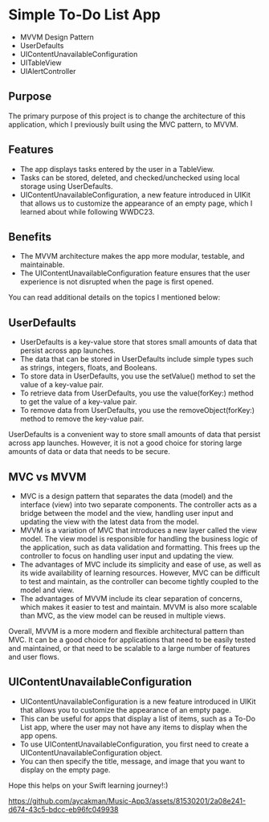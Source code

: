 # Simple To-Do List App
* MVVM Design Pattern
* UserDefaults
* UIContentUnavailableConfiguration
* UITableView
* UIAlertController

## Purpose

The primary purpose of this project is to change the architecture of this application, which I previously built using the MVC pattern, to MVVM.

## Features

* The app displays tasks entered by the user in a TableView.
* Tasks can be stored, deleted, and checked/unchecked using local storage using UserDefaults. 
* UIContentUnavailableConfiguration, a new feature introduced in UIKit that allows us to customize the appearance of an empty page, which I learned about while following WWDC23.

## Benefits

* The MVVM architecture makes the app more modular, testable, and maintainable. 
* The UIContentUnavailableConfiguration feature ensures that the user experience is not disrupted when the page is first opened.

You can read additional details on the topics I mentioned below:

## UserDefaults

* UserDefaults is a key-value store that stores small amounts of data that persist across app launches.
* The data that can be stored in UserDefaults include simple types such as strings, integers, floats, and Booleans.
* To store data in UserDefaults, you use the setValue() method to set the value of a key-value pair.
* To retrieve data from UserDefaults, you use the value(forKey:) method to get the value of a key-value pair.
* To remove data from UserDefaults, you use the removeObject(forKey:) method to remove the key-value pair.

UserDefaults is a convenient way to store small amounts of data that persist across app launches. However, it is not a good choice for storing large amounts of data or data that needs to be secure.

## MVC vs MVVM

* MVC is a design pattern that separates the data (model) and the interface (view) into two separate components. 
The controller acts as a bridge between the model and the view, handling user input and updating the view with the latest data from the model.
* MVVM is a variation of MVC that introduces a new layer called the view model. The view model is responsible for handling the business logic of the application, such as data validation and formatting. This frees up the controller to focus on handling user input and updating the view.
* The advantages of MVC include its simplicity and ease of use, as well as its wide availability of learning resources. However, MVC can be difficult to test and maintain, as the controller can become tightly coupled to the model and view.
* The advantages of MVVM include its clear separation of concerns, which makes it easier to test and maintain. MVVM is also more scalable than MVC, as the view model can be reused in multiple views.

Overall, MVVM is a more modern and flexible architectural pattern than MVC. It can be a good choice for applications that need to be easily tested and maintained, or that need to be scalable to a large number of features and user flows.

## UIContentUnavailableConfiguration

* UIContentUnavailableConfiguration is a new feature introduced in UIKit that allows you to customize the appearance of an empty page. 
* This can be useful for apps that display a list of items, such as a To-Do List app, where the user may not have any items to display when the app opens.
* To use UIContentUnavailableConfiguration, you first need to create a UIContentUnavailableConfiguration object.
* You can then specify the title, message, and image that you want to display on the empty page.

Hope this helps on your Swift learning journey!:)

https://github.com/aycakman/Music-App3/assets/81530201/2a08e241-d674-43c5-bdcc-eb96fc049938
